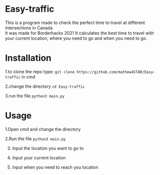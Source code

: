 # Easy-traffic

This is a program made to check the perfect time to travel at different intersections in Canada <br>
It was made for Borderhacks 2021
It calculates the best time to travel with your current location, where you need to go and when you need to go.

# Installation 

1.to clone the repo type:
`git clone https://github.com/mathew4STAR/Easy-traffic`
in cmd

2.change the directory
`cd Easy-traffic`

3.run the file 
`python3 main.py`

# Usage

1.Open cmd and change the directory

2.Run the file
`python3 main.py`

3. Input the location you want to go to

4. Input your current location

5. Input when you need to reach you location
